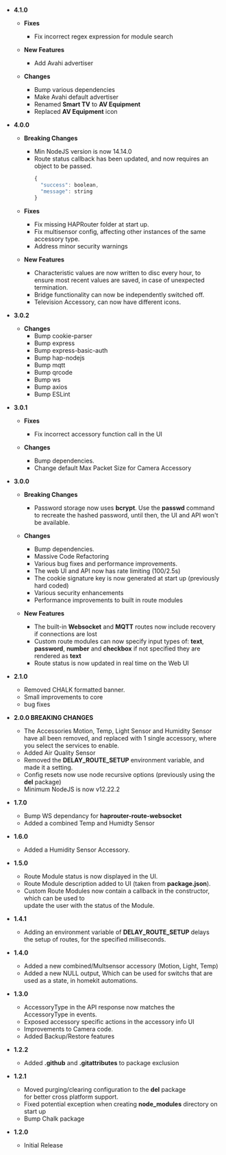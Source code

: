   - **4.1.0** 

    - **Fixes**
      - Fix incorrect regex expression for module search

    - **New Features**
      - Add Avahi advertiser

    - **Changes**
      - Bump various dependencies 
      - Make Avahi default advertiser 
      - Renamed **Smart TV** to **AV Equipment**
      - Replaced **AV Equipment** icon

  - **4.0.0** 

    - **Breaking Changes**
      - Min NodeJS version is now 14.14.0
      - Route status callback has been updated, and now requires an object to be passed.
        ```javascript
        {
          "success": boolean,
          "message": string
        }
        ```
    - **Fixes**
      - Fix missing HAPRouter folder at start up.
      - Fix multisensor config, affecting other instances of the same accessory type.
      - Address minor security warnings

    - **New Features**
      - Characteristic values are now written to disc every hour, to ensure most recent values are saved, in case of unexpected termination.
      - Bridge functionality can now be independently switched off.
      - Television Accessory, can now have different icons.


  - **3.0.2** 

    - **Changes**
      - Bump cookie-parser
      - Bump express
      - Bump express-basic-auth
      - Bump hap-nodejs
      - Bump mqtt
      - Bump qrcode
      - Bump ws
      - Bump axios
      - Bump ESLint

  - **3.0.1** 

    - **Fixes**
      - Fix incorrect accessory function call in the UI

    - **Changes**
      - Bump dependencies.
      - Change default Max Packet Size for Camera Accessory

  - **3.0.0** 

    - **Breaking Changes**
      - Password storage now uses **bcrypt**.
        Use the **passwd** command to recreate the hashed password, until then, the UI and API won't be available.

    - **Changes**
      - Bump dependencies.
      - Massive Code Refactoring
      - Various bug fixes and performance improvements.
      - The web UI and API now has rate limiting (100/2.5s)
      - The cookie signature key is now generated at start up (previously hard coded)
      - Various security enhancements 
      - Performance improvements to built in route modules

    - **New Features**
      - The built-in **Websocket** and **MQTT** routes now include recovery if connections are lost
      - Custom route modules can now specify input types of: **text**, **password**, **number** and **checkbox**
        if not specified they are rendered as **text**
      - Route status is now updated in real time on the Web UI

  - **2.1.0**

    - Removed CHALK formatted banner.
    - Small improvements to core
    - bug fixes

  - **2.0.0 BREAKING CHANGES**

    - The Accessories Motion, Temp, Light Sensor and Humidity Sensor have all been removed,
      and replaced with 1 single accessory, where you select the services to enable.
    - Added Air Quality Sensor
    - Removed the **DELAY_ROUTE_SETUP** environment variable, and made it a setting.
    - Config resets now use node recursive options (previously using the **del** package)
    - Minimum NodeJS is now v12.22.2

  - **1.7.0**

    - Bump WS dependancy for **haprouter-route-websocket**
    - Added a combined Temp and Humidty Sensor

  - **1.6.0**

    - Added a Humidity Sensor Accessory.

  - **1.5.0**

    - Route Module status is now displayed in the UI.
    - Route Module description added to UI (taken from **package.json**).
    - Custom Route Modules now contain a callback in the constructor, which can be used to  
      update the user with the status of the Module.

  - **1.4.1**

    - Adding an environment variable of **DELAY_ROUTE_SETUP** delays the setup of routes, for the specified milliseconds.

  - **1.4.0**

    - Added a new combined/Multsensor accessory (Motion, Light, Temp)
    - Added a new NULL output, Which can be used for switchs that are used as a state, in homekit automations.

  - **1.3.0**

    - AccessoryType in the API response now matches the AccessoryType in events.  
    - Exposed accessory specific actions in the accessory info UI  
    - Improvements to Camera code.  
    - Added Backup/Restore features

  - **1.2.2**

    - Added **.github** and **.gitattributes** to package exclusion  

  - **1.2.1**

    - Moved purging/clearing configuration to the **del** package  
      for better cross platform support.  
    - Fixed potential exception when creating **node_modules** directory on start up  
    - Bump Chalk package

  - **1.2.0**

    - Initial Release